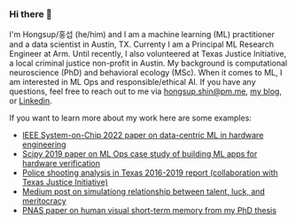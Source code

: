 ### Hi there 👋

I'm Hongsup/홍섭 (he/him) and I am a machine learning (ML) practitioner and a data scientist in Austin, TX. Currenty I am a Principal ML Research Engineer at Arm. Until recently, I also volunteered at Texas Justice Initiative, a local criminal justice non-profit in Austin. My background is computational neuroscience (PhD) and behavioral ecology (MSc). When it comes to ML, I am interested in ML Ops and responsible/ethical AI. If you have any questions, feel free to reach out to me via hongsup.shin@pm.me, [my blog](https://hongsups.github.io/blog/), or [Linkedin](https://www.linkedin.com/in/hongsupshin/).

If you want to learn more about my work here are some examples:
- [IEEE System-on-Chip 2022 paper on data-centric ML in hardware engineering](https://ieeexplore.ieee.org/document/9908095)
- [Scipy 2019 paper on ML Ops case study of building ML apps for hardware verification](https://conference.scipy.org/proceedings/scipy2019/Hongsup_Shin.html)
- [Police shooting analysis in Texas 2016-2019 report (collaboration with Texas Justice Initiative)](https://texasjusticeinitiative.org/publications/officer-involved-shootings-in-texas)
- [Medium post on simulationg relationship between talent, luck, and meritocracy](https://medium.com/@hongsupshin/talent-luck-and-success-simulating-meritocracy-and-inequality-with-stochasticity-501e0c1b4969)
- [PNAS paper on human visual short-term memory from my PhD thesis](https://www.pnas.org/doi/abs/10.1073/pnas.1117465109)
